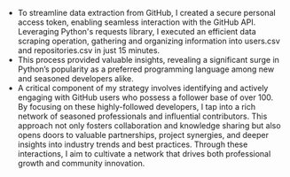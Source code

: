 * To streamline data extraction from GitHub, I created a secure personal access token, enabling seamless interaction with the GitHub API. Leveraging Python's requests library, I executed an efficient data scraping operation, gathering and organizing information into users.csv and repositories.csv in just 15 minutes. 
* This process provided valuable insights, revealing a significant surge in Python’s popularity as a preferred programming language among new and seasoned developers alike.
* A critical component of my strategy involves identifying and actively engaging with GitHub users who possess a follower base of over 100. By focusing on these highly-followed developers, I tap into a rich network of seasoned professionals and influential contributors. This approach not only fosters collaboration and knowledge sharing but also opens doors to valuable partnerships, project synergies, and deeper insights into industry trends and best practices. Through these interactions, I aim to cultivate a network that drives both professional growth and community innovation. 
